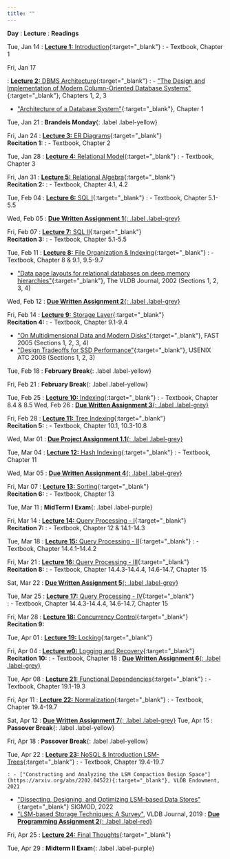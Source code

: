 ```yaml
---
title: ""
---
```


**Day**
: **Lecture**
    : **Readings**

Tue, Jan 14
: [**Lecture 1:** Introduction](https://piazza.com/class_profile/get_resource/m5be2anlyef17z/m5wrfi0b3affc){:target="_blank"}
    : - Textbook, Chapter 1

Fri, Jan 17

: [**Lecture 2:** DBMS Architecture](https://piazza.com/class_profile/get_resource/m5be2anlyef17z/m611ntewxxe1ke){:target="_blank"}
    : - ["The Design and Implementation of Modern Column-Oriented Database Systems"](https://stratos.seas.harvard.edu/sites/g/files/omnuum4611/files/stratos/files/columnstoresfntdbs.pdf){:target="_blank"}, Chapters 1, 2, 3
- ["Architecture of a Database System"](https://dsf.berkeley.edu/papers/fntdb07-architecture.pdf){:target="_blank"}, Chapter 1

Tue, Jan 21
: **Brandeis Monday**{: .label .label-yellow}

Fri, Jan 24
: [**Lecture 3:** ER Diagrams](https://piazza.com/class_profile/get_resource/m5be2anlyef17z/m6b1ng0l74e22u){:target="_blank"} <br> **Recitation 1:** <a title="Recitation slides" href="https://piazza.com/class_profile/get_resource/m5be2anlyef17z/m6bpprpal2j54q" target="_blank"><span class="slides-icon"></span></a>
    : - Textbook, Chapter 2

Tue, Jan 28
: [**Lecture 4:** Relational Model](https://piazza.com/class_profile/get_resource/m5be2anlyef17z/m6gr1jot1ldxu){:target="_blank"}
    : - Textbook, Chapter 3
    
Fri, Jan 31
: [**Lecture 5:** Relational Algebra](https://piazza.com/class_profile/get_resource/m5be2anlyef17z/m6l1lucc783330){:target="_blank"} <br> **Recitation 2:** <a title="Recitation slides" href="https://piazza.com/class_profile/get_resource/m5be2anlyef17z/m6lgbkslkx44ed" target="_blank"><span class="slides-icon"></span></a>
    : - Textbook, Chapter 4.1, 4.2

Tue, Feb 04
: [**Lecture 6:** SQL I](https://piazza.com/class_profile/get_resource/m5be2anlyef17z/m6qripbn9gg3af){:target="_blank"}
    : - Textbook, Chapter 5.1-5.5

Wed, Feb 05
: [**Due Written Assignment 1**{: .label .label-grey}](/COSI-127B/assignments)

Fri, Feb 07
: [**Lecture 7:** SQL II](https://piazza.com/class_profile/get_resource/m5be2anlyef17z/m6v1wy2aqg029d){:target="_blank"} <br> **Recitation 3:** <a title="Recitation slides" href="https://piazza.com/class_profile/get_resource/m5be2anlyef17z/m6vmbasnvb321w" target="_blank"><span class="slides-icon"></span></a>
    : - Textbook, Chapter 5.1-5.5

Tue, Feb 11
: [**Lecture 8:** File Organization & Indexing](https://piazza.com/class_profile/get_resource/m5be2anlyef17z/m70rrfsiyx32u4){:target="_blank"}
    : - Textbook, Chapter 8 & 9.1, 9.5-9.7
- ["Data page layouts for relational databases on deep memory hierarchies"](https://research.cs.wisc.edu/multifacet/papers/vldbj02_pax.pdf){:target="_blank"}, The VLDB Journal, 2002 (Sections 1, 2, 3, 4)

Wed, Feb 12
: [**Due Written Assignment 2**{: .label .label-grey}](/COSI-127B/assignments)

Fri, Feb 14
: [**Lecture 9:** Storage Layer](https://piazza.com/class_profile/get_resource/m5be2anlyef17z/m7520vdta3424e){:target="_blank"} <br> **Recitation 4:** <a title="Recitation slides" href="https://piazza.com/class_profile/get_resource/m5be2anlyef17z/m75828t5dt75lv" target="_blank"><span class="slides-icon"></span></a>
    : - Textbook, Chapter 9.1-9.4
- ["On Multidimensional Data and Modern Disks"](https://www.usenix.org/legacy/events/fast05/tech/schlosser/schlosser.pdf){:target="_blank"}, FAST 2005 (Sections 1, 2, 3, 4)
- ["Design Tradeoffs for SSD Performance"](https://www.usenix.org/legacy/events/usenix08/tech/full_papers/agrawal/agrawal_html/index.html){:target="_blank"}, USENIX ATC 2008 (Sections 1, 2, 3)

Tue, Feb 18
: **February Break**{: .label .label-yellow}

Fri, Feb 21
: **February Break**{: .label .label-yellow}

Tue, Feb 25
: [**Lecture 10:** Indexing](https://piazza.com/class_profile/get_resource/m5be2anlyef17z/m7p2fmqs1qm3kl){:target="_blank"}
    : - Textbook, Chapter 8.4 & 8.5
Wed, Feb 26
: [**Due Written Assignment 3**{: .label .label-grey}](/COSI-127B/assignments)

Fri, Feb 28
: [**Lecture 11:** Tree Indexing](https://piazza.com/class_profile/get_resource/m5be2anlyef17z/m7p27cwkdfr1n5){:target="_blank"}  <br> **Recitation 5:** <a title="Recitation slides" href="https://piazza.com/class_profile/get_resource/m5be2anlyef17z/m7p80n41wzq2b" target="_blank"><span class="slides-icon"></span></a>
    : - Textbook, Chapter 10.1, 10.3-10.8

Wed, Mar 01
: [**Due Project Assignment 1.1**{: .label .label-grey}](/COSI-127B/assignments)

Tue, Mar 04
: [**Lecture 12:** Hash Indexing](https://piazza.com/class_profile/get_resource/m5be2anlyef17z/m7urt8ckgv2os){:target="_blank"}
    : - Textbook, Chapter 11

Wed, Mar 05
: [**Due Written Assignment 4**{: .label .label-grey}](/COSI-127B/assignments)

Fri, Mar 07
: [**Lecture 13:** Sorting](https://piazza.com/class_profile/get_resource/m5be2anlyef17z/m7z2cnnsey4675){:target="_blank"}   <br> **Recitation 6:** <a title="Recitation slides" href="https://piazza.com/class_profile/get_resource/m5be2anlyef17z/m7yzqhzq6rd574" target="_blank"><span class="slides-icon"></span></a>
    : - Textbook, Chapter 13

Tue, Mar 11
: **MidTerm I Exam**{: .label .label-purple}

Fri, Mar 14
: [**Lecture 14:** Query Processing - I](https://piazza.com/class_profile/get_resource/m5be2anlyef17z/m8908nxqehc2hq){:target="_blank"}   <br> **Recitation 7:** <a title="Recitation slides" href="https://piazza.com/class_profile/get_resource/m5be2anlyef17z/m890mkhxokr72u" target="_blank"><span class="slides-icon"></span></a> 
    : - Textbook, Chapter 12 & 14.1-14.3

Tue, Mar 18
: [**Lecture 15:** Query Processing - II](https://piazza.com/class_profile/get_resource/m5be2anlyef17z/m8epzdiy4vzcz){:target="_blank"} 
    : - Textbook, Chapter 14.4.1-14.4.2

Fri, Mar 21
: [**Lecture 16:** Query Processing - III](https://piazza.com/class_profile/get_resource/m5be2anlyef17z/m8j0d7xnrvi1cf){:target="_blank"}    <br> **Recitation 8:** <a title="Recitation slides" href="https://piazza.com/class_profile/get_resource/m5be2anlyef17z/m8j54p5gppr1sw" target="_blank"><span class="slides-icon"></span></a> 
    : - Textbook, Chapter 14.4.3-14.4.4, 14.6-14.7, Chapter 15

Sat, Mar 22
: [**Due Written Assignment 5**{: .label .label-grey}](/COSI-127B/assignments)

Tue, Mar 25
: [**Lecture 17:** Query Processing - IV](https://piazza.com/class_profile/get_resource/m5be2anlyef17z/m8oqw3kpjww6ta){:target="_blank"}  
    : - Textbook, Chapter 14.4.3-14.4.4, 14.6-14.7, Chapter 15

Fri, Mar 28
: [**Lecture 18:** Concurrency Control](https://piazza.com/class_profile/get_resource/m5be2anlyef17z/m8t086wun5cs6){:target="_blank"}  <br> **Recitation 9:** <a title="Recitation slides" href="https://piazza.com/class_profile/get_resource/m5be2anlyef17z/m8t2388yy7b5ww" target="_blank"><span class="slides-icon"></span></a>

Tue, Apr 01
: [**Lecture 19:** Locking](https://piazza.com/class_profile/get_resource/m5be2anlyef17z/m8yq5wewvny5hm){:target="_blank"}

Fri, Apr 04
: [**Lecture w0:** Logging and Recovery](https://piazza.com/class_profile/get_resource/m5be2anlyef17z/m930lla4x135wx){:target="_blank"}   <br> **Recitation 10:** <a title="Recitation slides" href="https://piazza.com/class_profile/get_resource/m5be2anlyef17z/m92xyr2hvgu3km" target="_blank"><span class="slides-icon"></span></a>
  : - Textbook, Chapter 18
: [**Due Written Assignment 6**{: .label .label-grey}](/COSI-127B/assignments)

Tue, Apr 08
: [**Lecture 21:** Functional Dependencies](https://piazza.com/class_profile/get_resource/m5be2anlyef17z/m98mtqr9wud1pd){:target="_blank"}
    : - Textbook, Chapter 19.1-19.3

Fri, Apr 11
: [**Lecture 22:** Normalization](https://piazza.com/class_profile/get_resource/m5be2anlyef17z/m9d41habf8a1ry){:target="_blank"}
    : - Textbook, Chapter 19.4-19.7

Sat, Apr 12
: [**Due Written Assignment 7**{: .label .label-grey}](/COSI-127B/assignments)
Tue, Apr 15
: **Passover Break**{: .label .label-yellow}

Fri, Apr 18
: **Passover Break**{: .label .label-yellow}

Tue, Apr 22
: [**Lecture 23:** NoSQL & Introduction LSM-Trees](https://piazza.com/class_profile/get_resource/m5be2anlyef17z/m9sqgsl74ls67d){:target="_blank"}
    : - Textbook, Chapter 19.4-19.7

    : - ["Constructing and Analyzing the LSM Compaction Design Space"](https://arxiv.org/abs/2202.04522){:target="_blank"}, VLDB Endowment, 2021
- ["Dissecting, Designing, and Optimizing LSM-based Data Stores"](https://dl.acm.org/doi/10.1145/3514221.3522563){:target="_blank"} SIGMOD, 2022
- ["LSM-based Storage Techniques: A Survey"](https://arxiv.org/abs/1812.07527), VLDB Journal, 2019
: [**Due Programming Assignment 2**{: .label .label-red}](/COSI-127B/assignments)

Fri, Apr 25
: [**Lecture 24:** Final Thoughts](https://piazza.com/class_profile/get_resource/m5be2anlyef17z/m9x0mwea1dg5jw){:target="_blank"}

Tue, Apr 29
: **Midterm II Exam**{: .label .label-purple}
